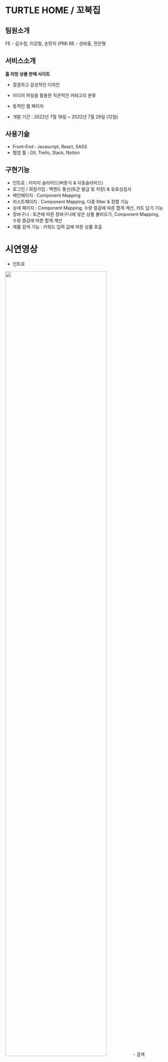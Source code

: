 # TURTLE HOME / 꼬북집

## 팀원소개

FE - 김수정, 이강철, 손민지 (PM)
BE - 성바울, 전은형

## 서비스소개

**홈 리빙 상품 판매 사이트**

- 깔끔하고 감성적인 디자인
- 미디어 파일을 활용한 직관적인 카테고리 분류
- 동적인 웹 페이지

- 개발 기간 : 2022년 7월 18일 ~ 2022년 7월 29일 (12일)

## 사용기술
- Front-End : Javascript, React, SASS
- 협업 툴 : Git, Trello, Slack, Notion 


## 구현기능
- 인트로 : 이미지 슬라이드(버튼식 & 자동슬라이드)
- 로그인 / 회원가입 : 백엔드 통신(토큰 발급 및 저장) & 유효성검사
- 메인페이지 : Component Mapping
- 리스트페이지 : Component Mapping, 다중 filter & 정렬 기능
- 상세 페이지 : Component Mapping, 수량 증감에 따른 합계 계산, 카트 담기 기능
- 장바구니 : 토큰에 따른 장바구니에 넣은 상품 불러오기, Component Mapping, 수량 증감에 따른 합계 계산
- 제품 검색 기능 : 키워드 입력 값에 따른 상품 호출


# 시연영상


- 인트로
<Img Width="80%" src="https://user-images.githubusercontent.com/96906682/182056124-e07eb413-2797-4a1c-b714-04204bdd92f8.gif" />
- 검색

- 로그인, 회원가입

- 메인카테고리

- 리스트페이지

- 리스트페이지 + 필터

- 상세페이지

- 장바구니

